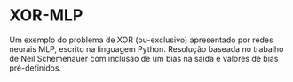 # XOR-MLP
Um exemplo do problema de XOR (ou-exclusivo) apresentado por redes neurais MLP, escrito na linguagem Python. Resolução baseada no trabalho de Neil Schemenauer com inclusão de um bias na saída e valores de bias pré-definidos. 
